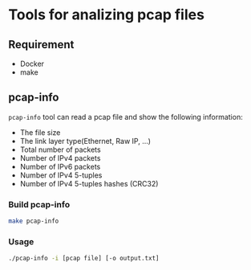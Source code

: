 <!--
SPDX-FileCopyrightText: Copyright 2020-present Open Networking Foundation.
SPDX-License-Identifier: Apache-2.0
-->
# Tools for analizing pcap files

## Requirement

- Docker
- make

## pcap-info

`pcap-info` tool can read a pcap file and show the following information:

- The file size
- The link layer type(Ethernet, Raw IP, ...)
- Total number of packets
- Number of IPv4 packets
- Number of IPv6 packets
- Number of IPv4 5-tuples
- Number of IPv4 5-tuples hashes (CRC32)

### Build pcap-info

```bash
make pcap-info
```

### Usage

```bash
./pcap-info -i [pcap file] [-o output.txt]
```
